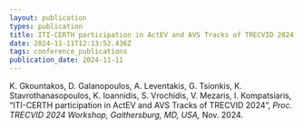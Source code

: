 ```yaml
---
layout: publication
types: publication
title: ITI-CERTH participation in ActEV and AVS Tracks of TRECVID 2024
date: 2024-11-11T12:13:52.436Z
tags: conference_publications
publication_date: 2024-11-11
---
```

<!--StartFragment-->

K. Gkountakos, D. Galanopoulos, A. Leventakis, G. Tsionkis, K. Stavrothanasopoulos, K. Ioannidis, S. Vrochidis, V. Mezaris, I. Kompatsiaris, “ITI-CERTH participation in ActEV and AVS Tracks of TRECVID 2024”, *Proc. TRECVID 2024 Workshop, Gaithersburg, MD, USA,* Nov. 2024.

<!--EndFragment-->